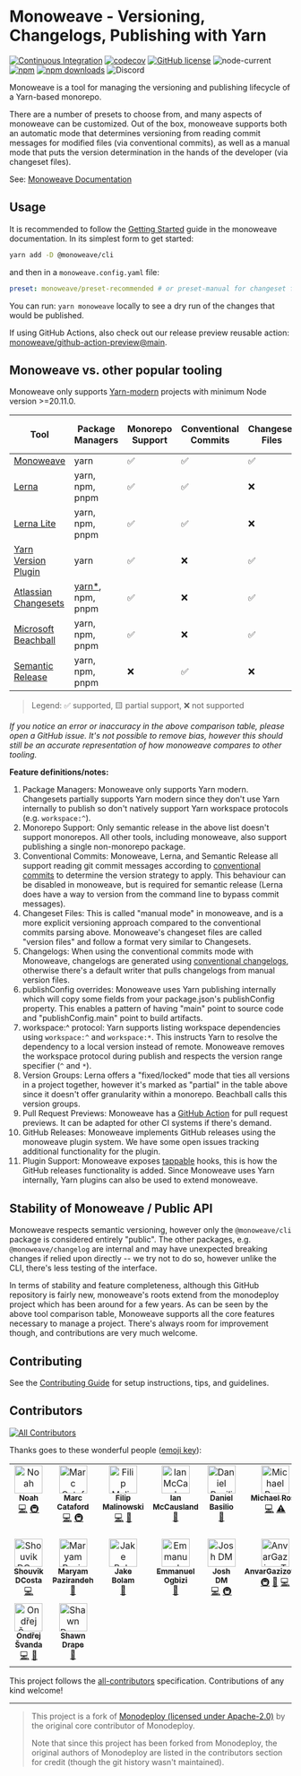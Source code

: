 # Monoweave - Versioning, Changelogs, Publishing with Yarn

[![Continuous Integration](https://github.com/monoweave/monoweave/actions/workflows/pull-request.yml/badge.svg)](https://github.com/monoweave/monoweave/actions/workflows/pull-request.yml)
[![codecov](https://codecov.io/gh/monoweave/monoweave/branch/main/graph/badge.svg)](https://codecov.io/gh/monoweave/monoweave)
[![GitHub license](https://img.shields.io/github/license/monoweave/monoweave)](https://github.com/monoweave/monoweave/blob/main/LICENSE)
![node-current](https://img.shields.io/node/v/@monoweave/cli)
[![npm](https://img.shields.io/npm/v/@monoweave/cli.svg)](https://www.npmjs.com/package/@monoweave/cli)
[![npm downloads](https://img.shields.io/npm/dm/@monoweave/cli.svg)](https://npm-stat.com/charts.html?package=@monoweave/cli)
![Discord](https://img.shields.io/discord/1253743105249902744)

Monoweave is a tool for managing the versioning and publishing lifecycle of a Yarn-based monorepo.

There are a number of presets to choose from, and many aspects of monoweave can be customized. Out of the box, monoweave supports both an automatic mode that determines versioning from reading commit messages for modified files (via conventional commits), as well as a manual mode that puts the version determination in the hands of the developer (via changeset files).

See: [Monoweave Documentation](https://monoweave.github.io/monoweave/)

## Usage

It is recommended to follow the [Getting Started](https://monoweave.github.io/monoweave/getting-started/) guide in the monoweave documentation. In its simplest form to get started:

```sh
yarn add -D @monoweave/cli
```

and then in a `monoweave.config.yaml` file:

```yaml
preset: monoweave/preset-recommended # or preset-manual for changeset files
```

You can run: `yarn monoweave` locally to see a dry run of the changes that would be published.

If using GitHub Actions, also check out our release preview reusable action: [monoweave/github-action-preview@main](https://github.com/monoweave/github-action-preview).

## Monoweave vs. other popular tooling

Monoweave only supports [Yarn-modern](https://yarnpkg.com) projects with minimum Node version >=20.11.0.

| Tool | Package Managers | Monorepo Support | Conventional Commits | Changeset Files | Changelogs | publishConfig overrides | workspace:^ protocol | Version Groups | Pull Request Previews | GitHub Releases | Plugin Support |
| -- | -- | -- | -- | -- | -- | -- | -- | -- | -- | -- | -- |
| [Monoweave](https://github.com/monoweave/monoweave) | yarn | ✅ | ✅ | ✅ | ✅ | ✅ | ✅ | ✅ | ✅ | ✅ | ✅ |
| [Lerna](https://github.com/lerna/lerna) | yarn, npm, pnpm | ✅ | ✅ | ❌ | ✅ | ❌ | ❌ | 🟨 | ❌ | ✅ | ❌ |
| [Lerna Lite](https://github.com/lerna-lite/lerna-lite) | yarn, npm, pnpm | ✅ | ✅ | ❌ | ✅ | ✅ | ✅ | 🟨 | ❌ | ✅ | ❌ |
| [Yarn Version Plugin](https://yarnpkg.com/cli/version) | yarn | ✅ | ❌ | ✅ | ❌ | ✅  | ✅ | ❌ | ❌ | ❌ | ✅
| [Atlassian Changesets](https://github.com/changesets/changesets) | [yarn*](https://github.com/changesets/changesets/pull/674), npm, pnpm | ✅ | ❌ | ✅ | ✅ | ❌ | ❌ | ❌ | ✅ | ✅ | ❌
| [Microsoft Beachball](https://github.com/microsoft/beachball) | yarn, npm, pnpm | ✅ | ❌ |  ✅ | ✅ | ✅ | ✅ | ✅ | ❌ | ❌[*](https://github.com/microsoft/beachball/issues/885) | ❌
| [Semantic Release](https://github.com/semantic-release/semantic-release) | yarn, npm, pnpm | ❌ | ✅ | ❌ | ✅ | ✅ | N/A | N/A | ❌ | ✅ | ✅ |

> Legend: ✅ supported, 🟨 partial support, ❌ not supported

_If you notice an error or inaccuracy in the above comparison table, please open a GitHub issue. It's not possible to remove bias, however this should still be an accurate representation of how monoweave compares to other tooling._

**Feature definitions/notes:**

1. Package Managers: Monoweave only supports Yarn modern. Changesets partially supports Yarn modern since they don't use Yarn internally to publish so don't natively support Yarn workspace protocols (e.g. `workspace:^`).
2. Monorepo Support: Only semantic release in the above list doesn't support monorepos. All other tools, including monoweave, also support publishing a single non-monorepo package.
3. Conventional Commits: Monoweave, Lerna, and Semantic Release all support reading git commit messages according to [conventional commits](https://www.conventionalcommits.org/en/v1.0.0/) to determine the version strategy to apply. This behaviour can be disabled in monoweave, but is required for semantic release (Lerna does have a way to version from the command line to bypass commit messages).
4. Changeset Files: This is called "manual mode" in monoweave, and is a more explicit versioning approach compared to the conventional commits parsing above. Monoweave's changeset files are called "version files" and follow a format very similar to Changesets.
5. Changelogs: When using the conventional commits mode with Monoweave, changelogs are generated using [conventional changelogs](https://github.com/conventional-changelog/conventional-changelog), otherwise there's a default writer that pulls changelogs from manual version files.
6. publishConfig overrides: Monoweave uses Yarn publishing internally which will copy some fields from your package.json's publishConfig property. This enables a pattern of having "main" point to source code and "publishConfig.main" point to build artifacts.
7. workspace:^ protocol: Yarn supports listing workspace dependencies using `workspace:^` and `workspace:*`. This instructs Yarn to resolve the dependency to a local version instead of remote. Monoweave removes the workspace protocol during publish and respects the version range specifier (`^` and `*`).
8. Version Groups: Lerna offers a "fixed/locked" mode that ties all versions in a project together, however it's marked as "partial" in the table above since it doesn't offer granularity within a monorepo. Beachball calls this version groups.
9. Pull Request Previews: Monoweave has a [GitHub Action](https://github.com/monoweave/github-action-preview) for pull request previews. It can be adapted for other CI systems if there's demand.
10. GitHub Releases: Monoweave implements GitHub releases using the monoweave plugin system. We have some open issues tracking additional functionality for the plugin.
11. Plugin Support: Monoweave exposes [tappable](https://github.com/webpack/tapable) hooks, this is how the GitHub releases functionality is added. Since Monoweave uses Yarn internally, Yarn plugins can also be used to extend monoweave.

## Stability of Monoweave / Public API

Monoweave respects semantic versioning, however only the `@monoweave/cli` package is considered entirely "public". The other packages, e.g. `@monoweave/changelog` are internal and may have unexpected breaking changes if relied upon directly -- we try not to do so, however unlike the CLI, there's less testing of the interface.

In terms of stability and feature completeness, although this GitHub repository is fairly new, monoweave's roots extend from the monodeploy project which has been around for a few years. As can be seen by the above tool comparison table, Monoweave supports all the core features necessary to manage a project. There's always room for improvement though, and contributions are very much welcome.

## Contributing

See the [Contributing Guide](https://monoweave.github.io/monoweave/contributing) for setup instructions, tips, and guidelines.

## Contributors

<!-- ALL-CONTRIBUTORS-BADGE:START - Do not remove or modify this section -->
[![All Contributors](https://img.shields.io/badge/all_contributors-16-orange.svg?style=flat-square)](#contributors-)
<!-- ALL-CONTRIBUTORS-BADGE:END -->

Thanks goes to these wonderful people ([emoji key](https://allcontributors.org/docs/en/emoji-key)):

<!-- ALL-CONTRIBUTORS-LIST:START - Do not remove or modify this section -->
<!-- prettier-ignore-start -->
<!-- markdownlint-disable -->
<table>
  <tbody>
    <tr>
      <td align="center" valign="top" width="14.28%"><a href="https://noahnu.com/"><img src="https://avatars0.githubusercontent.com/u/1297096?v=4?s=50" width="50px;" alt="Noah"/><br /><sub><b>Noah</b></sub></a><br /><a href="https://github.com/monoweave/monoweave/commits?author=noahnu" title="Code">💻</a> <a href="#infra-noahnu" title="Infrastructure (Hosting, Build-Tools, etc)">🚇</a></td>
      <td align="center" valign="top" width="14.28%"><a href="https://www.karnov.club/"><img src="https://avatars2.githubusercontent.com/u/6210361?v=4?s=50" width="50px;" alt="Marc Cataford"/><br /><sub><b>Marc Cataford</b></sub></a><br /><a href="https://github.com/monoweave/monoweave/commits?author=mcataford" title="Code">💻</a> <a href="#infra-mcataford" title="Infrastructure (Hosting, Build-Tools, etc)">🚇</a></td>
      <td align="center" valign="top" width="14.28%"><a href="https://github.com/fmal"><img src="https://avatars.githubusercontent.com/u/927591?v=4?s=50" width="50px;" alt="Filip Malinowski"/><br /><sub><b>Filip Malinowski</b></sub></a><br /><a href="https://github.com/monoweave/monoweave/commits?author=fmal" title="Code">💻</a> <a href="https://github.com/monoweave/monoweave/issues?q=author%3Afmal" title="Bug reports">🐛</a></td>
      <td align="center" valign="top" width="14.28%"><a href="https://www.ianmccaus.land"><img src="https://avatars.githubusercontent.com/u/20084398?v=4?s=50" width="50px;" alt="Ian McCausland"/><br /><sub><b>Ian McCausland</b></sub></a><br /><a href="https://github.com/monoweave/monoweave/commits?author=imccausl" title="Documentation">📖</a></td>
      <td align="center" valign="top" width="14.28%"><a href="https://github.com/dbasilio"><img src="https://avatars.githubusercontent.com/u/8311284?v=4?s=50" width="50px;" alt="Daniel Basilio"/><br /><sub><b>Daniel Basilio</b></sub></a><br /><a href="https://github.com/monoweave/monoweave/issues?q=author%3Adbasilio" title="Bug reports">🐛</a></td>
      <td align="center" valign="top" width="14.28%"><a href="http://msrose.github.io"><img src="https://avatars3.githubusercontent.com/u/3495264?v=4?s=50" width="50px;" alt="Michael Rose"/><br /><sub><b>Michael Rose</b></sub></a><br /><a href="https://github.com/monoweave/monoweave/commits?author=msrose" title="Code">💻</a> <a href="https://github.com/monoweave/monoweave/commits?author=msrose" title="Tests">⚠️</a></td>
      <td align="center" valign="top" width="14.28%"><a href="https://github.com/thebrendan"><img src="https://avatars1.githubusercontent.com/u/48444889?v=4?s=50" width="50px;" alt="Brendan Hall-Hern"/><br /><sub><b>Brendan Hall-Hern</b></sub></a><br /><a href="https://github.com/monoweave/monoweave/commits?author=thebrendan" title="Code">💻</a></td>
    </tr>
    <tr>
      <td align="center" valign="top" width="14.28%"><a href="https://opensource.tophat.com"><img src="https://avatars0.githubusercontent.com/u/6020693?v=4?s=50" width="50px;" alt="Shouvik DCosta"/><br /><sub><b>Shouvik DCosta</b></sub></a><br /><a href="https://github.com/monoweave/monoweave/commits?author=sdcosta" title="Code">💻</a></td>
      <td align="center" valign="top" width="14.28%"><a href="https://github.com/maryampaz"><img src="https://avatars1.githubusercontent.com/u/30090413?v=4?s=50" width="50px;" alt="Maryam Pazirandeh"/><br /><sub><b>Maryam Pazirandeh</b></sub></a><br /><a href="#design-maryampaz" title="Design">🎨</a></td>
      <td align="center" valign="top" width="14.28%"><a href="https://jakebolam.com"><img src="https://avatars2.githubusercontent.com/u/3534236?v=4?s=50" width="50px;" alt="Jake Bolam"/><br /><sub><b>Jake Bolam</b></sub></a><br /><a href="https://github.com/monoweave/monoweave/commits?author=jakebolam" title="Documentation">📖</a></td>
      <td align="center" valign="top" width="14.28%"><a href="http://emmanuel.ogbizi.com"><img src="https://avatars0.githubusercontent.com/u/2528959?v=4?s=50" width="50px;" alt="Emmanuel Ogbizi"/><br /><sub><b>Emmanuel Ogbizi</b></sub></a><br /><a href="https://github.com/monoweave/monoweave/pulls?q=is%3Apr+reviewed-by%3Aiamogbz" title="Reviewed Pull Requests">👀</a></td>
      <td align="center" valign="top" width="14.28%"><a href="https://github.com/lime-green"><img src="https://avatars0.githubusercontent.com/u/9436142?v=4?s=50" width="50px;" alt="Josh DM"/><br /><sub><b>Josh DM</b></sub></a><br /><a href="https://github.com/monoweave/monoweave/commits?author=lime-green" title="Code">💻</a> <a href="#infra-lime-green" title="Infrastructure (Hosting, Build-Tools, etc)">🚇</a></td>
      <td align="center" valign="top" width="14.28%"><a href="https://github.com/AnvarGazizovTH"><img src="https://avatars1.githubusercontent.com/u/69803154?v=4?s=50" width="50px;" alt="AnvarGazizovTH"/><br /><sub><b>AnvarGazizovTH</b></sub></a><br /><a href="#infra-AnvarGazizovTH" title="Infrastructure (Hosting, Build-Tools, etc)">🚇</a> <a href="#tool-AnvarGazizovTH" title="Tools">🔧</a> <a href="https://github.com/monoweave/monoweave/commits?author=AnvarGazizovTH" title="Code">💻</a></td>
      <td align="center" valign="top" width="14.28%"><a href="https://github.com/EdieLemoine"><img src="https://avatars.githubusercontent.com/u/3886637?v=4?s=50" width="50px;" alt="Edie Lemoine"/><br /><sub><b>Edie Lemoine</b></sub></a><br /><a href="https://github.com/monoweave/monoweave/commits?author=EdieLemoine" title="Code">💻</a></td>
    </tr>
    <tr>
      <td align="center" valign="top" width="14.28%"><a href="https://papooch.github.io/"><img src="https://avatars.githubusercontent.com/u/46406259?v=4?s=50" width="50px;" alt="Ondřej Švanda"/><br /><sub><b>Ondřej Švanda</b></sub></a><br /><a href="https://github.com/monoweave/monoweave/commits?author=Papooch" title="Code">💻</a> <a href="https://github.com/monoweave/monoweave/commits?author=Papooch" title="Documentation">📖</a></td>
      <td align="center" valign="top" width="14.28%"><a href="http://dra.pe"><img src="https://avatars.githubusercontent.com/u/539437?v=4?s=50" width="50px;" alt="Shawn Drape"/><br /><sub><b>Shawn Drape</b></sub></a><br /><a href="https://github.com/monoweave/monoweave/commits?author=shawndrape" title="Documentation">📖</a></td>
    </tr>
  </tbody>
</table>

<!-- markdownlint-restore -->
<!-- prettier-ignore-end -->

<!-- ALL-CONTRIBUTORS-LIST:END -->

This project follows the [all-contributors](https://github.com/all-contributors/all-contributors) specification. Contributions of any kind welcome!

---

> This project is a fork of [Monodeploy (licensed under Apache-2.0)](https://github.com/tophat/monodeploy) by the original core contributor of Monodeploy.
>
> Note that since this project has been forked from Monodeploy, the original authors of Monodeploy are listed in the contributors section for credit (though the git history wasn't maintained).
